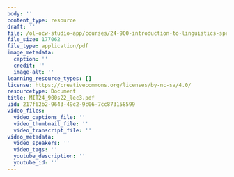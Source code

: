 ```yaml
---
body: ''
content_type: resource
draft: ''
file: /ol-ocw-studio-app/courses/24-900-introduction-to-linguistics-spring-2022/mit24_900s22_lec3.pdf
file_size: 177062
file_type: application/pdf
image_metadata:
  caption: ''
  credit: ''
  image-alt: ''
learning_resource_types: []
license: https://creativecommons.org/licenses/by-nc-sa/4.0/
resourcetype: Document
title: MIT24_900s22_lec3.pdf
uid: 217f62b2-9643-49c2-9c06-7cc873158599
video_files:
  video_captions_file: ''
  video_thumbnail_file: ''
  video_transcript_file: ''
video_metadata:
  video_speakers: ''
  video_tags: ''
  youtube_description: ''
  youtube_id: ''
---
```

